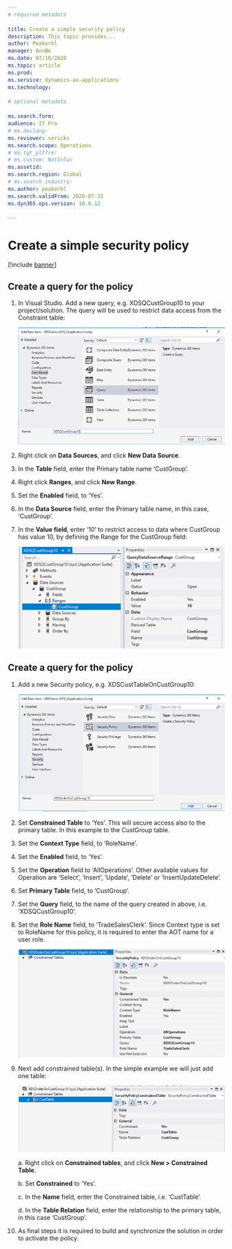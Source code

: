 ```yaml
---
# required metadata

title: Create a simple security policy
description: This topic provides...
author: Peakerbl
manager: AnnBe
ms.date: 07/10/2020
ms.topic: article
ms.prod: 
ms.service: dynamics-ax-applications
ms.technology: 

# optional metadata

ms.search.form: 
audience: IT Pro
# ms.devlang: 
ms.reviewer: sericks
ms.search.scope: Operations
# ms.tgt_pltfrm: 
# ms.custom: NotInToc
ms.assetid: 
ms.search.region: Global
# ms.search.industry: 
ms.author: peakerbl
ms.search.validFrom: 2020-07-31
ms.dyn365.ops.version: 10.0.12

---
```


# Create a simple security policy
[!include [banner](../includes/banner.md)]

## Create a query for the policy

1.  In Visual Studio. Add a new query, e.g. XDSQCustGroup10 to your
    project/solution. The query will be used to restrict data access from the
    Constraint table:

    ![Add a new query](media/71c5206330564e8c2612a61a5a211dba.png)

2.  Right click on **Data Sources**, and click **New Data Source**.

3.  In the **Table** field, enter the Primary table name ‘CustGroup’.

4.  Right click **Ranges**, and click **New Range**.

5.  Set the **Enabled** field, to ‘Yes’.

6.  In the **Data Source** field, enter the Primary table name, in this case,
    ‘CustGroup’.

7.  In the **Value field**, enter ‘10’ to restrict access to data where
    CustGroup has value 10, by defining the Range for the CustGroup field:

    ![In the Value field, enter 10](media/c970ccc0649fcd2ee4e2b9a9819eb2fc.png)

## Create a query for the policy

1.  Add a new Security policy, e.g. XDSCustTableOnCustGroup10:

    ![Add a security policy](media/118355845fa679f8f004e516f0691cff.png)

2.  Set **Constrained Table** to ‘Yes’. This will secure access also to the
    primary table. In this example to the CustGroup table.

3.  Set the **Context Type** field, to ‘RoleName’.

4.  Set the **Enabled** field, to ‘Yes’.

5.  Set the **Operation** field to ‘AllOperations’. Other available values for
    Operation are ‘Select’, ‘Insert’, ‘Update’, ‘Delete’ or
    ‘InsertUpdateDelete’.

6.  Set **Primary Table** field, to ‘CustGroup’.

7.  Set the **Query** field, to the name of the query created in above, i.e.
    ‘XDSQCustGroup10’.

8.  Set the **Role Name** field, to ‘TradeSalesClerk’. Since Context type is set
    to RoleName for this policy, it is required to enter the AOT name for a user
    role.

    ![In the Role Name field, enter TradeSalesClerk](media/9ad07f1e403cadfc3f1a52c2433e42c7.png)

8.  Next add constrained table(s). In the simple example we will just add one
    table:

    ![Add constrained tables](media/e366725fa084d308b7f02a89a3e6175b.png)

    a.  Right click on **Constrained tables**, and click **New \> Constrained
    Table**.

    b.  Set **Constrained** to ‘Yes’.

    c.  In the **Name** field, enter the Constrained table, i.e. ‘CustTable’.

    d.  In the **Table Relation** field, enter the relationship to the primary
    table, in this case ‘CustGroup’.

10.  As final steps it is required to build and synchronize the solution in order
    to activate the policy.


